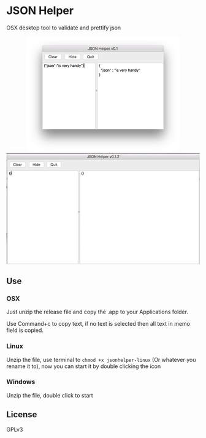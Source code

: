 # JSON Helper
OSX desktop tool to validate and prettify json
<p align="center">
  <img src="Screen Shot.png"><br>
  <img src="jsonhelper.gif">
</p>

## Use
### OSX
Just unzip the release file and copy the .app to your Applications folder.

Use Command+c to copy text, if no text is selected then all text in memo field is copied.

### Linux
Unzip the file, use terminal to `chmod +x jsonhelper-linux` (Or whatever you rename it to), now you can start it by double clicking the icon

### Windows
Unzip the file, double click to start

## License
GPLv3

